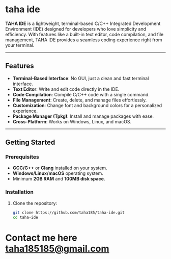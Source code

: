 # taha ide
**TAHA IDE** is a lightweight, terminal-based C/C++ Integrated Development Environment (IDE) designed for developers who love simplicity and efficiency. With features like a built-in text editor, code compilation, and file management, TAHA IDE provides a seamless coding experience right from your terminal.

---

## Features

- **Terminal-Based Interface**: No GUI, just a clean and fast terminal interface.
- **Text Editor**: Write and edit code directly in the IDE.
- **Code Compilation**: Compile C/C++ code with a single command.
- **File Management**: Create, delete, and manage files effortlessly.
- **Customization**: Change font and background colors for a personalized experience.
- **Package Manager (Tpkg)**: Install and manage packages with ease.
- **Cross-Platform**: Works on Windows, Linux, and macOS.

---

## Getting Started

### Prerequisites

- **GCC/G++** or **Clang** installed on your system.
- **Windows/Linux/macOS** operating system.
- Minimum **2GB RAM** and **100MB disk space**.

### Installation

1. Clone the repository:
   ```bash
   git clone https://github.com/taha185/taha-ide.git
   cd taha-ide
# Contact me here taha185185@gmail.com 
